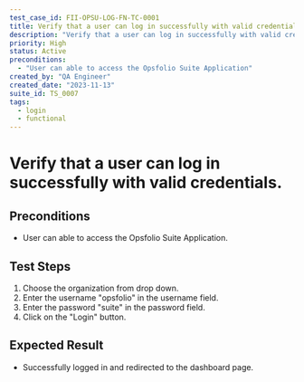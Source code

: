 ```yaml
---
test_case_id: FII-OPSU-LOG-FN-TC-0001
title: Verify that a user can log in successfully with valid credentials.
description: "Verify that a user can log in successfully with valid credentials."
priority: High
status: Active
preconditions: 
  - "User can able to access the Opsfolio Suite Application"
created_by: "QA Engineer"
created_date: "2023-11-13"
suite_id: TS_0007
tags:
  - login
  - functional
---
```


# Verify that a user can log in successfully with valid credentials.

## Preconditions

- User can able to access the Opsfolio Suite Application.

## Test Steps

1. Choose the organization from drop down.
2. Enter the username "opsfolio" in the username field.
2. Enter the password "suite" in the password field.
3. Click on the "Login" button.

## Expected Result

- Successfully logged in and redirected to the dashboard page.

